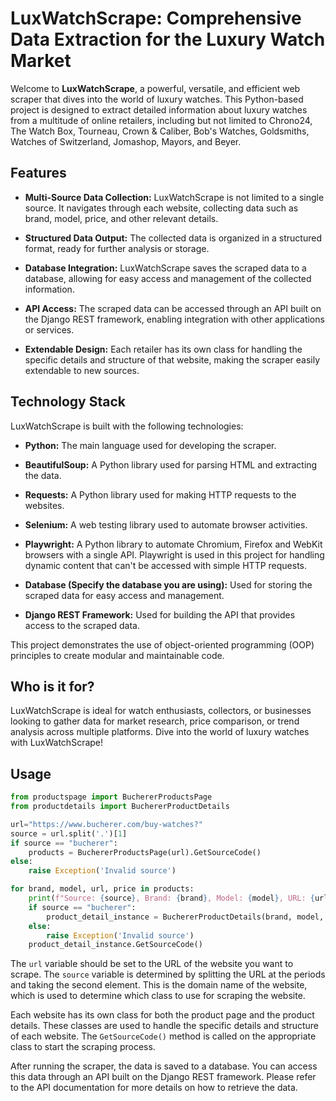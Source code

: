 # LuxWatchScrape: Comprehensive Data Extraction for the Luxury Watch Market

Welcome to **LuxWatchScrape**, a powerful, versatile, and efficient web scraper that dives into the world of luxury watches. This Python-based project is designed to extract detailed information about luxury watches from a multitude of online retailers, including but not limited to Chrono24, The Watch Box, Tourneau, Crown & Caliber, Bob's Watches, Goldsmiths, Watches of Switzerland, Jomashop, Mayors, and Beyer.

## Features

- **Multi-Source Data Collection:** LuxWatchScrape is not limited to a single source. It navigates through each website, collecting data such as brand, model, price, and other relevant details.

- **Structured Data Output:** The collected data is organized in a structured format, ready for further analysis or storage.

- **Database Integration:** LuxWatchScrape saves the scraped data to a database, allowing for easy access and management of the collected information.

- **API Access:** The scraped data can be accessed through an API built on the Django REST framework, enabling integration with other applications or services.

- **Extendable Design:** Each retailer has its own class for handling the specific details and structure of that website, making the scraper easily extendable to new sources.

## Technology Stack

LuxWatchScrape is built with the following technologies:

- **Python:** The main language used for developing the scraper.

- **BeautifulSoup:** A Python library used for parsing HTML and extracting the data.

- **Requests:** A Python library used for making HTTP requests to the websites.

- **Selenium:** A web testing library used to automate browser activities.

- **Playwright:** A Python library to automate Chromium, Firefox and WebKit browsers with a single API. Playwright is used in this project for handling dynamic content that can't be accessed with simple HTTP requests.

- **Database (Specify the database you are using):** Used for storing the scraped data for easy access and management.

- **Django REST Framework:** Used for building the API that provides access to the scraped data.

This project demonstrates the use of object-oriented programming (OOP) principles to create modular and maintainable code.

## Who is it for?

LuxWatchScrape is ideal for watch enthusiasts, collectors, or businesses looking to gather data for market research, price comparison, or trend analysis across multiple platforms. Dive into the world of luxury watches with LuxWatchScrape!

## Usage

```python
from productspage import BuchererProductsPage
from productdetails import BuchererProductDetails

url="https://www.bucherer.com/buy-watches?"
source = url.split('.')[1]
if source == "bucherer":
    products = BuchererProductsPage(url).GetSourceCode()
else:
    raise Exception('Invalid source')

for brand, model, url, price in products:
    print(f"Source: {source}, Brand: {brand}, Model: {model}, URL: {url}, Price: {price}\n")
    if source == "bucherer":
        product_detail_instance = BuchererProductDetails(brand, model, url, price)
    else:
        raise Exception('Invalid source')
    product_detail_instance.GetSourceCode()
```

The `url` variable should be set to the URL of the website you want to scrape. The `source` variable is determined by splitting the URL at the periods and taking the second element. This is the domain name of the website, which is used to determine which class to use for scraping the website.

Each website has its own class for both the product page and the product details. These classes are used to handle the specific details and structure of each website. The `GetSourceCode()` method is called on the appropriate class to start the scraping process.

After running the scraper, the data is saved to a database. You can access this data through an API built on the Django REST framework. Please refer to the API documentation for more details on how to retrieve the data.

